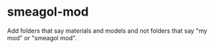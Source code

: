 # smeagol-mod

Add folders that say materials and models and not folders that say "my mod" or "smeagol mod".
